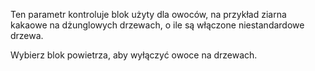 Ten parametr kontroluje blok użyty dla owoców, na przykład ziarna kakaowe na dżunglowych drzewach, o ile są włączone niestandardowe drzewa.

Wybierz blok powietrza, aby wyłączyć owoce na drzewach.